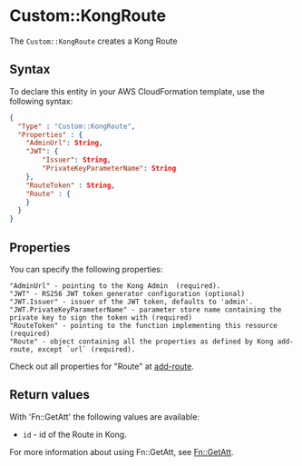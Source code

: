 # Custom::KongRoute
The `Custom::KongRoute` creates a Kong Route

## Syntax
To declare this entity in your AWS CloudFormation template, use the following syntax:

```json
{
  "Type" : "Custom::KongRoute",
  "Properties" : {
    "AdminUrl": String,
    "JWT": {
        "Issuer": String,
        "PrivateKeyParameterName": String
    },
    "RouteToken" : String,
    "Route" : {
    }
  }
}
```

## Properties
You can specify the following properties:

    "AdminUrl" - pointing to the Kong Admin  (required).
    "JWT" - RS256 JWT token generator configuration (optional)
    "JWT.Issuer" - issuer of the JWT token, defaults to 'admin'.
    "JWT.PrivateKeyParameterName" - parameter store name containing the private key to sign the token with (required)
    "RouteToken" - pointing to the function implementing this resource (required)
    "Route" - object containing all the properties as defined by Kong add-route, except `url` (required).

Check out all properties for "Route" at [add-route](https://getkong.org/docs/0.13.x/admin-api/#add-route).

## Return values
With 'Fn::GetAtt' the following values are available:

- `id` - id of the Route in Kong.

For more information about using Fn::GetAtt, see [Fn::GetAtt](http://docs.aws.amazon.com/AWSCloudFormation/latest/UserGuide/intrinsic-function-reference-getatt.html).
